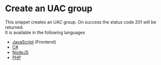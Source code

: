 # Create an UAC group
This snippet creates an UAC group. On success the status code 201 will be returned.<br>
It is available in the following languages

* [JavaScript](https://github.com/TobitSoftware/chayns-snippets/tree/master/Backend/CreateUACGroup/JavaScript.js) (Frontend)
* [C#](https://github.com/TobitSoftware/chayns-snippets/tree/master/Backend/CreateUACGroup/C%23.cs)
* [NodeJS](https://github.com/TobitSoftware/chayns-snippets/tree/master/Backend/CreateUACGroup/NodeJS.js)
* [PHP](https://github.com/TobitSoftware/chayns-snippets/tree/master/Backend/CreateUACGroup/PHP.php)
